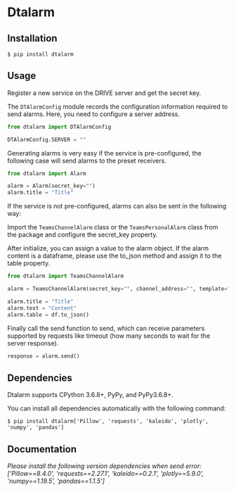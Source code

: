 # Dtalarm


## Installation


```shell
$ pip install dtalarm
```


## Usage

Register a new service on the DRIVE server and get the secret key.


The `DTAlarmConfig` module records the configuration information required to send alarms. Here, you need to configure a server address.

```python
from dtalarm import DTAlarmConfig

DTAlarmConfig.SERVER = ""
```

Generating alarms is very easy if the service is pre-configured, the following case will send alarms to the preset receivers. 
```python
from dtalarm import Alarm

alarm = Alarm(secret_key="")
alarm.title = "Title"
```

If the service is not pre-configured, alarms can also be sent in the following way:

Import the `TeamsChannelAlarm` class or the `TeamsPersonalAlarm` class from the package and configure the secret_key property.

After initialize, you can assign a value to the alarm object. If the alarm content is a dataframe, please use the to_json method and assign it to the table property.
```python
from dtalarm import TeamsChannelAlarm

alarm = TeamsChannelAlarm(secret_key="", channel_address="", template="message_only_v1")

alarm.title = "Title"
alarm.text = "Content"
alarm.table = df.to_json()
```


Finally call the send function to send, which can receive parameters supported by requests like timeout (how many seconds to wait for the server response). 

```python
response = alarm.send()
```


## Dependencies


Dtalarm supports CPython 3.6.8+, PyPy, and PyPy3.6.8+.

You can install all dependencies automatically with the following command:


```shell
$ pip install dtalarm['Pillow', 'requests', 'kaleido', 'plotly', 'numpy', 'pandas']
```


## Documentation

*Please install the following version dependencies when send error: ['Pillow==8.4.0', 'requests==2.27.1', 'kaleido==0.2.1', 'plotly==5.9.0', 'numpy==1.19.5', 'pandas==1.1.5']*
